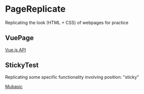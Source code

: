 # PageReplicate

Replicating the look (HTML + CSS) of webpages for practice


## VuePage

[Vue.js API](https://vuejs.org/api/reactivity-core.htm)


## StickyTest

Replicating some specific functionality
involving position: "sticky"

[Mubasic](https://www.mubasic.com/)
